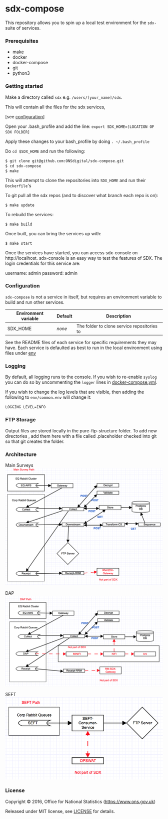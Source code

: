 # sdx-compose

This repository allows you to spin up a local test environment for the ``sdx-`` suite of services.

### Prerequisites

 - make
 - docker
 - docker-compose
 - git
 - python3

### Getting started
Make a directory called `sdx` e.g. `/users/[your_name]/sdx`.

This will contain all the files for the sdx services,

[see [configuration](#configuration)]

Open your .bash_profile and add the line: `export SDX_HOME=[LOCATION OF SDX FOLDER]`

Apply these changes to your bash_profile by doing `. ~/.bash_profile`

Do `cd $SDX_HOME` and run the following:

```shell
$ git clone git@github.com:ONSdigital/sdx-compose.git
$ cd sdx-compose
$ make
```
This will attempt to clone the repositories into `SDX_HOME` and run their `Dockerfile`'s

To git pull all the sdx repos (and to discover what branch each repo is on):

```shell
$ make update
```

To rebuild the services:

```shell
$ make build
```

Once built, you can bring the services up with:

```shell
$ make start
```

Once the services have started, you can access sdx-console on http://localhost. 
sdx-console is an easy way to test the features of SDX. The login credentials for this service are:

username: admin
password: admin



### Configuration

``sdx-compose`` is not a service in itself, but requires an environment variable
to build and run other services.

| Environment variable | Default | Description
| -------------------- | ------- | -----------
| SDX_HOME             | _none_  | The folder to clone service repositories to


See the README files of each service for specific requirements they may have.
Each service is defaulted as best to run in the local environment using files
under [env](env)

### Logging

By default, all logging runs to the console. If you wish to re-enable ``syslog``
you can do so by uncommenting the ``logger`` lines in [docker-compose.yml](docker-compose.yml).

If you wish to change the log levels that are visible, then adding the following to `env/common.env` will change it:
```
LOGGING_LEVEL=INFO
```

### FTP Storage
Output files are stored locally in the pure-ftp-structure folder. To add new directories , add them here with a 
file called .placeholder checked into git so that git creates the folder.

### Architecture

Main Surveys
![SDX Architecture](docs/SDX1mainpath.png)

DAP
![SDX Architecture](docs/SDX2dappath.png)

SEFT
![SDX Architecture](docs/SDX3seftpath.png)

### License

Copyright ©‎ 2016, Office for National Statistics (https://www.ons.gov.uk)

Released under MIT license, see [LICENSE](LICENSE) for details.
